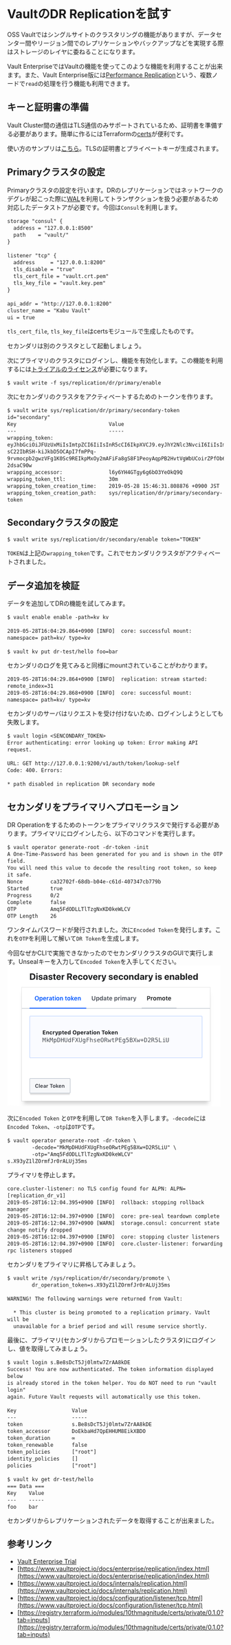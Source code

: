 # VaultのDR Replicationを試す
OSS Vaultではシングルサイトのクラスタリングの機能がありますが、データセンター間やリージョン間でのレプリケーションやバックアップなどを実現する際はストレージのレイヤに委ねることになります。

Vault EnterpriseではVaultの機能を使ってこのような機能を利用することが出来ます。また、Vault Enterprise版には[Performance Replication](https://www.vaultproject.io/docs/enterprise/replication/index.html#performance-replication-and-disaster-recovery-dr-replication)という、複数ノードで`read`の処理を行う機能も利用できます。

## キーと証明書の準備
Vault Cluster間の通信はTLS通信のみサポートされているため、証明書を準備する必要があります。簡単に作るにはTerraformの[certs](https://registry.terraform.io/modules/10thmagnitude/certs/private/0.1.0)が便利です。

使い方のサンプリは[こちら](https://github.com/tkaburagi/tls-cert-module)。TLSの証明書とプライベートキーが生成されます。

## Primaryクラスタの設定
Primaryクラスタの設定を行います。DRのレプリケーションではネットワークのデグレが起こった際に[WAL](https://en.wikipedia.org/wiki/Write-ahead_logging)を利用してトランザクションを扱う必要があるため対応したデータストアが必要です。今回は`Consul`を利用します。
```hcl
storage "consul" {
  address = "127.0.0.1:8500"
  path    = "vault/"
}

listener "tcp" {
  address     = "127.0.0.1:8200"
  tls_disable = "true"
  tls_cert_file = "vault.crt.pem"
  tls_key_file = "vault.key.pem"
}

api_addr = "http://127.0.0.1:8200"
cluster_name = "Kabu Vault"
ui = true
```
`tls_cert_file`, `tls_key_file`はcertsモジュールで生成したものです。

セカンダリは別のクラスタとして起動しましょう。

次にプライマリのクラスタにログインし、機能を有効化します。この機能を利用するには[トライアルのライセンス](https://www.hashicorp.com/products/vault/trial)が必要になります。

```console
$ vault write -f sys/replication/dr/primary/enable
```

次にセカンダリのクラスタをアクティベートするためのトークンを作ります。
```console
$ vault write sys/replication/dr/primary/secondary-token id="secondary"
Key                              Value
---                              -----
wrapping_token:                  eyJhbGciOiJFUzUxMiIsImtpZCI6IiIsInR5cCI6IkpXVCJ9.eyJhY2Nlc3NvciI6IiIsImFkZHIiOiJodHRwOi8vMTI3LjAuMC4xOjgyMDAiLCJleHAiOjE1NTkwMjc3OTEsImlhdCI6MTU1OTAyNTk5MSwianRpIjoicy5QUXF0OU04YmRNWVNmdEZXZTVhVlNlbmIiLCJuYmYiOjE1NTkwMjU5ODYsInR5cGUiOiJ3cmFwcGluZyJ9.ADBFxbudrQdSDah4Jjm2g588Ut-sC22IbRSH-kiJkbD5OCApI7fmPPq-9rvmocpb2gwzVFg1K0Sc9REIkpMxOy2mAFiFa8gS8F1PeoyAqpPB2HvtVgWbUCoirZPfOb63Na6jVPj6oADNW1SHuWXHSBIzrJOrMz5oUWJl8jE-2dsaC90w
wrapping_accessor:               l6y6YH4GTgy6g6bO3YeOkQ9Q
wrapping_token_ttl:              30m
wrapping_token_creation_time:    2019-05-28 15:46:31.808876 +0900 JST
wrapping_token_creation_path:    sys/replication/dr/primary/secondary-token
```
## Secondaryクラスタの設定
```console
$ vault write sys/replication/dr/secondary/enable token="TOKEN"
```

`TOKEN`は上記の`wrapping_token`です。これでセカンダリクラスタがアクティベートされました。

## データ追加を検証
データを追加してDRの機能を試してみます。

```console
$ vault enable enable -path=kv kv

2019-05-28T16:04:29.864+0900 [INFO]  core: successful mount: namespace= path=kv/ type=kv

$ vault kv put dr-test/hello foo=bar
```

セカンダリのログを見てみると同様にmountされていることがわかります。
```log
2019-05-28T16:04:29.864+0900 [INFO]  replication: stream started: remote_index=31
2019-05-28T16:04:29.868+0900 [INFO]  core: successful mount: namespace= path=kv/ type=kv
```

セカンダリのサーバはリクエストを受け付けないため、ログインしようとしても失敗します。
```console
$ vault login <SENCONDARY_TOKEN>
Error authenticating: error looking up token: Error making API request.

URL: GET http://127.0.0.1:9200/v1/auth/token/lookup-self
Code: 400. Errors:

* path disabled in replication DR secondary mode
```

## セカンダリをプライマリへプロモーション
DR Operationをするためのトークンをプライマリクラスタで発行する必要があります。プライマリにログインしたら、以下のコマンドを実行します。
```console
$ vault operator generate-root -dr-token -init
A One-Time-Password has been generated for you and is shown in the OTP field.
You will need this value to decode the resulting root token, so keep it safe.
Nonce         ca32702f-68db-b04e-c61d-407347cb779b
Started       true
Progress      0/2
Complete      false
OTP           Amq5FdODLLTlTzgNxKD0keWLCV
OTP Length    26
```
ワンタイムパスワードが発行されました。次に`Encoded Token`を発行します。これを`OTP`を利用して解いて`DR Token`を生成します。

今回なぜかCLIで実施できなかったのでセカンダリクラスタのGUIで実行します。Unsealキーを入力して`Encoded Token`を入手してください。
![](https://github.com/tkaburagi/blog-post/blob/master/images/drtoken.png)

次に`Encoded Token` と`OTP`を利用して`DR Token`を入手します。`-decode`には`Encoded Token`、`-otp`は`OTP`です。
```console
$ vault operator generate-root -dr-token \ 
        -decode="MkMpDHUdFXUgFhseORwtPEg5BXw+D2R5LiU" \
        -otp="Amq5FdODLLTlTzgNxKD0keWLCV"
s.X93yZ1lZOrmfJr0rALUj35ms
```

プライマリを停止します。
```log
core.cluster-listener: no TLS config found for ALPN: ALPN=[replication_dr_v1]
2019-05-28T16:12:04.395+0900 [INFO]  rollback: stopping rollback manager
2019-05-28T16:12:04.397+0900 [INFO]  core: pre-seal teardown complete
2019-05-28T16:12:04.397+0900 [WARN]  storage.consul: concurrent state change notify dropped
2019-05-28T16:12:04.397+0900 [INFO]  core: stopping cluster listeners
2019-05-28T16:12:04.397+0900 [INFO]  core.cluster-listener: forwarding rpc listeners stopped
```

セカンダリをプライマリに昇格してみましょう。
```console
$ vault write /sys/replication/dr/secondary/promote \
        dr_operation_token=s.X93yZ1lZOrmfJr0rALUj35ms

WARNING! The following warnings were returned from Vault:

  * This cluster is being promoted to a replication primary. Vault will be
  unavailable for a brief period and will resume service shortly.
```

最後に、プライマリ(セカンダリからプロモーションしたクラスタ)にログインし、値を取得してみましょう。
```console
$ vault login s.Be8sDcT5Jj0lmtw7ZrAA8kDE                                           
Success! You are now authenticated. The token information displayed below
is already stored in the token helper. You do NOT need to run "vault login"
again. Future Vault requests will automatically use this token.

Key                  Value
---                  -----
token                s.Be8sDcT5Jj0lmtw7ZrAA8kDE
token_accessor       DoEkbaHd7QpEHHUM8EikXBDO
token_duration       ∞
token_renewable      false
token_policies       ["root"]
identity_policies    []
policies             ["root"]

$ vault kv get dr-test/hello                                                                              
=== Data ===
Key    Value
---    -----
foo    bar
```
セカンダリからレプリケーションされたデータを取得することが出来ました。


## 参考リンク
* [Vault Enterprise Trial](https://www.hashicorp.com/products/vault/trial)
* [https://www.vaultproject.io/docs/enterprise/replication/index.html](https://www.vaultproject.io/docs/enterprise/replication/index.html)
* [https://www.vaultproject.io/docs/internals/replication.html](https://www.vaultproject.io/docs/internals/replication.html)
* [https://www.vaultproject.io/docs/configuration/listener/tcp.html](https://www.vaultproject.io/docs/configuration/listener/tcp.html)
* [https://registry.terraform.io/modules/10thmagnitude/certs/private/0.1.0?tab=inputs](https://registry.terraform.io/modules/10thmagnitude/certs/private/0.1.0?tab=inputs)